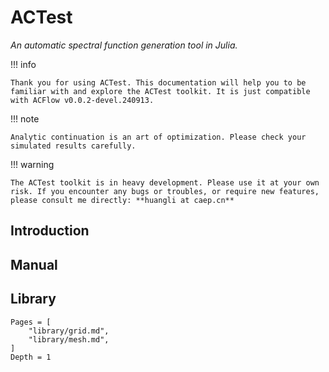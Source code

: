 # ACTest

*An automatic spectral function generation tool in Julia.*

!!! info

    Thank you for using ACTest. This documentation will help you to be familiar with and explore the ACTest toolkit. It is just compatible with ACFlow v0.0.2-devel.240913.

!!! note

    Analytic continuation is an art of optimization. Please check your simulated results carefully.

!!! warning

    The ACTest toolkit is in heavy development. Please use it at your own risk. If you encounter any bugs or troubles, or require new features, please consult me directly: **huangli at caep.cn**

## Introduction

## Manual

## Library

```@contents
Pages = [
    "library/grid.md",
    "library/mesh.md",
]
Depth = 1